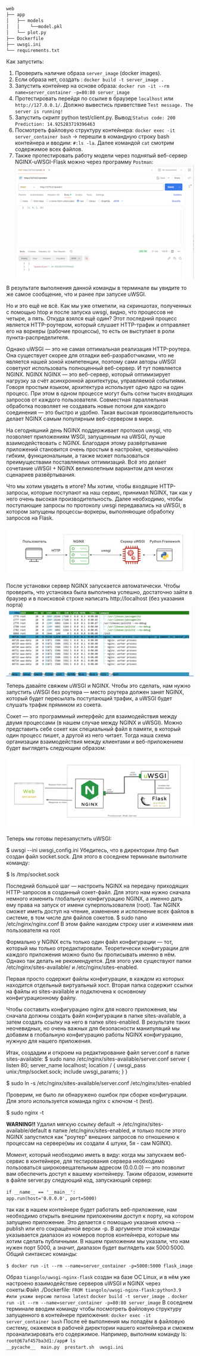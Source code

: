 ```
web                     
├── app                     
│   ├── models                  
│   │    └──model.pkl           
│   └── plot.py             
├── Dockerfile              
├── uwsgi.ini                   
└── requirements.txt                    
```
Как запустить:
1. Проверить наличие образа ```server_image```  (docker images).
2. Если образа нет, создать : ```docker build -t server_image .```
3. Запустить контейнер на основе образа: ```docker run -it --rm name=server_container -p=80:80 server_image```
4. Протестировать перейдя по ссылке в браузере ```localhost``` или ```http://127.0.0.1/```. Должно вывестись приветствие ```Test message. The server is running!```
5. Запустить скрипт python test/client.py. Вывод:```Status code: 200
Prediction: 14.925283719396463```
6. Посмотреть файловую структуру контейнера: ```docker exec -it server_container bash``` -> перешли в командную строку bash контейнера и вводим: ```#:ls -la```. Далее командой ```cat``` смотрим содержимое всех файлов.
7. Также протестировать работу модели через поднятый веб-сервер NGINX-uWSGI-Flask можно через программу ```Postman```: 
![alt text](./images/image0.png)



В результате выполнения данной команды в терминале вы увидите то же самое сообщение, что и ранее при запуске uWSGI.

Но и это ещё не всё. Как мы уже отметили, на скриншотах, полученных с помощью htop и после запуска uwsgi, видно, что процессов не четыре, а пять. Откуда взялся ещё один? Этот последний процесс является HTTP-роутером, который слушает HTTP-трафик и отправляет его на воркеры (рабочие процессы), то есть он выступает в роли пункта-распределителя.

Однако uWSGI — это не самая оптимальная реализация HTTP-роутера. Она существует скорее для отладки веб-разработчиками, что не является нашей зоной компетенции, поэтому сами авторы uWSGI советуют использовать полноценный веб-сервер. И тут появляется NGINX.
NGINX
NGINX — это веб-сервер, который оптимизирует нагрузку за счёт асинхронной архитектуры, управляемой событиями. Говоря простым языком, архитектура использует одно ядро на один процесс. При этом в одном процессе могут быть сотни тысяч входящих запросов от каждого пользователя. Совместная параллельная обработка позволяет не создавать новые потоки для каждого соединения — это быстро и удобно. Такая высокая производительность делает NGINX самым популярным веб-сервером в мире.

На сегодняшний день NGINX поддерживает протокол uwsgi, что позволяет приложениям WSGI, запущенным на uWSGI, лучше взаимодействовать с NGINX. Благодаря этому развёртывание приложений становится очень простым в настройке, чрезвычайно гибким, функциональным, а также может пользоваться преимуществами поставляемых оптимизаций. Всё это делает сочетание uWSGI + NGINX великолепным вариантом для многих сценариев развёртывания.

Что мы хотим увидеть в итоге?
Мы хотим, чтобы входящие HTTP-запросы, которые поступают на наш сервис, принимал NGINX, так как у него очень высокая производительность. Далее необходимо, чтобы поступающие запросы по протоколу uwsgi передавались на uWSGI, в котором запущены процессы-воркеры, выполняющие обработку запросов на Flask.

![alt text](./images/image.png)

После установки сервер NGINX запускается автоматически. Чтобы проверить, что установка была выполнена успешно, достаточно зайти в браузер и в поисковой строке написать http://localhost (без указания порта)
![alt text](./images/image2.png)

Теперь давайте свяжем uWSGI и NGINX. Чтобы это сделать, нам нужно запустить uWSGI без роутера — место роутера должен занят NGINX, который будет пересылать поступающий трафик, а uWSGI будет слушать трафик прямиком из сокета.

Сокет — это программный интерфейс для взаимодействия между двумя процессами (в нашем случае между NGINX и uWSGI). Можно представить себе сокет как специальный файл в памяти, в который один процесс пишет, а другой из него читает. Тогда наша схема организации взаимодействия между клиентами и веб-приложением будет выглядеть следующим образом:

![alt text](./images/image3.png)

Теперь мы готовы перезапустить uWSGI:

$ uwsgi --ini uwsgi_config.ini
Убедитесь, что в директории /tmp был создан файл socket.sock. Для этого в соседнем терминале выполните команду:

$ ls /tmp/socket.sock

Последний большой шаг — настроить NGINX на передачу приходящих HTTP-запросов в созданный сокет-файл. Для этого нам нужно сначала немного изменить глобальную конфигурацию NGINX, а именно дать ему права на запуск от имени суперпользователя (root). Так NGINX сможет иметь доступ на чтение, изменение и исполнение всех файлов в системе, в том числе для файлов сокетов.
$ sudo nano /etc/nginx/nginx.conf
В этом файле находим строку user и изменяем имя пользователя на root

Формально у NGINX есть только один файл конфигурации — тот, который мы только отредактировали. Теоретически конфигурации для каждого приложения можно было бы прописывать именно в нём. Однако так делать не рекомендуется. Для этого уже существуют папки /etc/nginx/sites-available/ и /etc/nginx/sites-enabled.

Первая просто содержит файлы конфигурации, в каждом из которых находится отдельный виртуальный хост.
Вторая папка содержит ссылки на файлы из sites-available и подключена к основному конфигурационному файлу.

Чтобы составить конфигурацию nginx для нового приложения, мы сначала должны создать файл конфигурации в папке sites-available, а затем создать ссылку на него в папке sites-enabled. В результате таких неочевидных, но очень важных для безопасности манипуляций мы добавим в глобальную конфигурацию работы NGINX конфигурацию, нужную для нашего приложения.

Итак, создадим и откроем на редактирование файл server.conf в папке sites-available:
$ sudo nano /etc/nginx/sites-available/server.conf
server {
    listen 80;
    server_name localhost;
    location / {
        uwsgi_pass unix:/tmp/socket.sock;
        include uwsgi_params;
    }
}

$ sudo ln -s /etc/nginx/sites-available/server.conf /etc/nginx/sites-enabled

Проверим, не было ли обнаружено ошибок при сборке конфигурации. Для этого используется команда nginx с ключом -t (test).

$ sudo nginx -t


**WARNING!!** Удалил мягкую ссылку default -> /etc/nginx/sites-available/default в папке /etc/nginx/sites-enabled, и только после этого NGINX запустился как "роутер" внешних запросов по отношению к процессам на сервере(мы их создали 4 штуки, 5я - сам NGINX).

Момент, который необходимо иметь в виду: когда мы запускаем веб-сервис в контейнере, для тестирования сервера необходимо пользоваться широковещательным адресом (0.0.0.0) — это позволит вам обеспечить доступ к вашему контейнеру. Таким образом, измените в файле server.py следующий код, запускающий сервер:

```if __name__ == '__main__':```            
    ```app.run(host='0.0.0.0', port=5000)```


так как в нашем контейнере будет работать веб-приложение, нам необходимо открыть внешним приложениям доступ к порту, на котором запущено приложение. Это делается с помощью указания ключа --publish или его сокращённой версии -p. В аргументе этой команды указывается диапазон из номеров портов контейнера, которые мы хотим сделать публичными. В нашем приложении мы указали, что нам нужен порт 5000, а значит, диапазон будет выглядеть как 5000:5000. Общий синтаксис команды:

```$ docker run -it --rm --name=server_container -p=5000:5000 flask_image```


Образ ```tiangolo/uwsgi-nginx-flask``` создан на базе ОС Linux, и в нём уже настроено взаимодействие серверов uWSGI и NGINX через сокеты.Файл ./Dockerfile:
```FROM tiangolo/uwsgi-nginx-flask:python3.9 #или укажи версию питона latest```
```docker build -t server_image .```
```docker run -it --rm --name=server_container -p=80:80 server_image```
В соседнем терминале вводим команду чтобы посмотреть файловую структуру запущенного в контейнере приложения:
```docker exec -it server_container bash```
После её выполнения мы попадём в файловую систему, окажемся в рабочей директории нашего контейнера и сможем проанализировать его содержимое. Например, выполним команду ls:
```root@67af457ba3d1:/app# ls```                                           
```__pycache__  main.py  prestart.sh  uwsgi.ini```          


